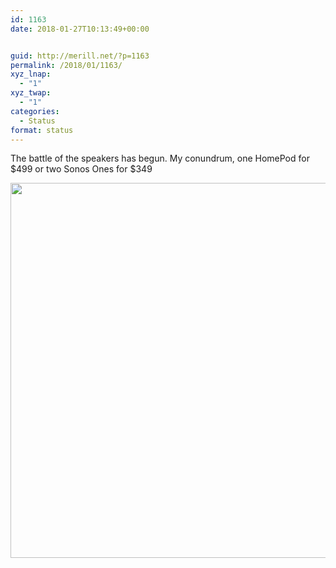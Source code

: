 ```yaml
---
id: 1163
date: 2018-01-27T10:13:49+00:00


guid: http://merill.net/?p=1163
permalink: /2018/01/1163/
xyz_lnap:
  - "1"
xyz_twap:
  - "1"
categories:
  - Status
format: status
---
```

The battle of the speakers has begun. My conundrum, one HomePod for $499 or two Sonos Ones for $349

<img src="https://merill.net/wp-content/uploads/2018/01/badbc8cb6425459f902b9a28044b6376.jpg" width="600" height="600" />